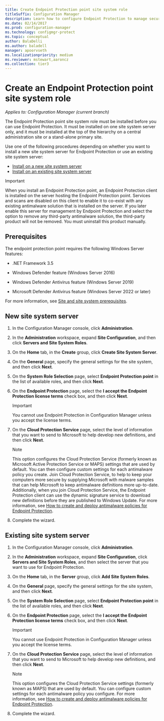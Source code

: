 ```yaml
---
title: Create Endpoint Protection point site system role
titleSuffix: Configuration Manager
description: Learn how to configure Endpoint Protection to manage security and malware on Configuration Manager client computers.
ms.date: 02/14/2017
ms.prod: configuration-manager
ms.technology: configmgr-protect
ms.topic: conceptual
author: BalaDelli
ms.author: baladell
manager: apoorvseth
ms.localizationpriority: medium
ms.reviewer: mstewart,aaroncz 
ms.collection: tier3
---
```


# Create an Endpoint Protection point site system role

*Applies to: Configuration Manager (current branch)*

The Endpoint Protection point site system role must be installed before you can use Endpoint Protection. It must be installed on one site system server only, and it must be installed at the top of the hierarchy on a central administration site or a stand-alone primary site.

Use one of the following procedures depending on whether you want to install a new site system server for Endpoint Protection or use an existing site system server:
- [Install on a new site system server](#new-site-system-server)
- [Install on an existing site system server](#existing-site-system-server)

> [!IMPORTANT]
>  When you install an Endpoint Protection point, an Endpoint Protection client is installed on the server hosting the Endpoint Protection point. Services and scans are disabled on this client to enable it to co-exist with any existing antimalware solution that is installed on the server. If you later enable this server for management by Endpoint Protection and select the option to remove any third-party antimalware solution, the third-party product will not be removed. You must uninstall this product manually.

## Prerequisites

The endpoint protection point requires the following Windows Server features:

- .NET Framework 3.5

- Windows Defender feature (Windows Server 2016)<!-- SCCMDocs#2120 -->
- Windows Defender Antivirus feature (Windows Server 2019)
- Microsoft Defender Antivirus feature (Windows Server 2022 or later)

For more information, see [Site and site system prerequisites](../../core/plan-design/configs/site-and-site-system-prerequisites.md).

## New site system server

1.  In the Configuration Manager console, click **Administration**.

2.  In the **Administration** workspace, expand **Site Configuration**, and then click **Servers and Site System Roles**.

3.  On the **Home** tab, in the **Create** group, click **Create Site System Server**.

4.  On the **General** page, specify the general settings for the site system, and then click **Next**.

5.  On the **System Role Selection** page, select **Endpoint Protection point** in the list of available roles, and then click **Next**.

6.  On the **Endpoint Protection** page, select the **I accept the Endpoint Protection license terms** check box, and then click **Next**.

    > [!IMPORTANT]
    >  You cannot use Endpoint Protection in Configuration Manager unless you accept the license terms.

7.  On the **Cloud Protection Service** page, select the level of information that you want to send to Microsoft to help develop new definitions, and then click **Next**.

    > [!NOTE]
    >  This option configures the Cloud Protection Service (formerly known as Microsoft Active Protection Service or MAPS) settings that are used by default. You can then configure custom settings for each antimalware policy you create. Join Cloud Protection Service, to help to keep your computers more secure by supplying Microsoft with malware samples that can help Microsoft to keep antimalware definitions more up-to-date. Additionally, when you join Cloud Protection Service, the Endpoint Protection client can use the dynamic signature service to download new definitions before they are published to Windows Update. For more information, see [How to create and deploy antimalware policies for Endpoint Protection](endpoint-antimalware-policies.md).

8.  Complete the wizard.


## Existing site system server

1.  In the Configuration Manager console, click **Administration**.

2.  In the **Administration** workspace, expand **Site Configuration**, click **Servers and Site System Roles**, and then select the server that you want to use for Endpoint Protection.

3.  On the **Home** tab, in the **Server** group, click **Add Site System Roles**.

4.  On the **General** page, specify the general settings for the site system, and then click **Next**.

5.  On the **System Role Selection** page, select **Endpoint Protection point** in the list of available roles, and then click **Next**.

6.  On the **Endpoint Protection** page, select the **I accept the Endpoint Protection license terms** check box, and then click **Next**.

    > [!IMPORTANT]
    >  You cannot use Endpoint Protection in Configuration Manager unless you accept the license terms.

7.  On the **Cloud Protection Service** page, select the level of information that you want to send to Microsoft to help develop new definitions, and then click **Next**.

    > [!NOTE]
    >  This option configures the Cloud Protection Service settings (formerly known as MAPS) that are used by default. You can configure custom settings for each antimalware policy you configure. For more information, see [How to create and deploy antimalware policies for Endpoint Protection](endpoint-antimalware-policies.md).

8.  Complete the wizard.
